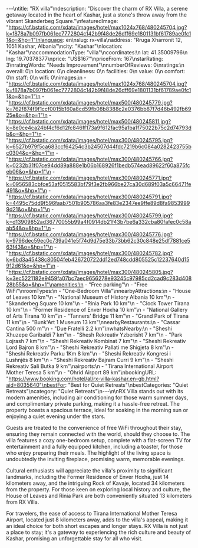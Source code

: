 ---\ntitle: "RX villa"\ndescription: "Discover the charm of RX Villa, a serene getaway located in the heart of Kashar, just a stone's throw away from the vibrant Skanderbeg Square."\nfeaturedImage: "https://cf.bstatic.com/xdata/images/hotel/max1024x768/480245704.jpg?k=f878a7b097fb061ec7772804c142b9f48de26dff69e1801131bf61789ae0fc11&o=&hp=1"\nlanguage: en\nslug: rx-villa\naddress: "Rruga Xharronit 12, 1051 Kashar, Albania"\ncity: "Kashar"\nlocation: "Kashar"\naccommodationType: "villa"\ncoordinates:\n  lat: 41.35009796\n  lng: 19.70378377\nprice: "US$167"\npriceFrom: 167\nstarRating: 3\nratingWords: "Needs Improvement"\nnumberOfReviews: 0\nratings:\n  overall: 0\n  location: 0\n  cleanliness: 0\n  facilities: 0\n  value: 0\n  comfort: 0\n  staff: 0\n  wifi: 0\nimages:\n  - "https://cf.bstatic.com/xdata/images/hotel/max1024x768/480245704.jpg?k=f878a7b097fb061ec7772804c142b9f48de26dff69e1801131bf61789ae0fc11&o=&hp=1"\n  - "https://cf.bstatic.com/xdata/images/hotel/max500/480245779.jpg?k=762f874f9f1ccf0015b160a8cd59fb08b8388c2e0376bb87f7d46b492fb6925e&o=&hp=1"\n  - "https://cf.bstatic.com/xdata/images/hotel/max500/480245811.jpg?k=8e0ce4ca24bf4cf6d12fc846ff173a9f612fac95a1ba1f75022b75c2d74793db&o=&hp=1"\n  - "https://cf.bstatic.com/xdata/images/hotel/max300/480245795.jpg?k=6527b979f5ca683ccf64254c3b24507d44fdc7219b6c084a0282423755bc0304&o=&hp=1"\n  - "https://cf.bstatic.com/xdata/images/hotel/max300/480245766.jpg?k=0232b31f07ce94dd89a888e1b06b168926f1bedb574ead89622f60a875fceb06&o=&hp=1"\n  - "https://cf.bstatic.com/xdata/images/hotel/max300/480245771.jpg?k=0956583cbfce53af0515583bf79f3e2fb966be27ca30d689f03a5c66471fe491&o=&hp=1"\n  - "https://cf.bstatic.com/xdata/images/hotel/max300/480245791.jpg?k=4495c75dd9f596faab7501b905786aa3fe83e2347ee9ffe89d8fa98539999d21&o=&hp=1"\n  - "https://cf.bstatic.com/xdata/images/hotel/max300/480245799.jpg?k=d13909852ad36770055b99a4f0914db21f43b7be6a332cba80fafec0c58aab54&o=&hp=1"\n  - "https://cf.bstatic.com/xdata/images/hotel/max300/480245776.jpg?k=9796dec59ec0c739a041e5f74d9d75e33b73bb62c30c848e25df7881ce563f43&o=&hp=1"\n  - "https://cf.bstatic.com/xdata/images/hotel/max300/480245782.jpg?k=6bd3a45438c80504feb426720722dd12ed748cdd805525c12237640d15912d61&o=&hp=1"\n  - "https://cf.bstatic.com/xdata/images/hotel/max300/480245805.jpg?k=3ec5221182e9459fa07bc7aec9656278e93245c97985cd2cad9c283d40828b55&o=&hp=1"\namenities:\n  - "Free parking"\n  - "Free WiFi"\nroomTypes:\n  - "One-Bedroom Villa"\nnearbyAttractions:\n  - "House of Leaves 10 km"\n  - "National Museum of History Albania 10 km"\n  - "Skanderbeg Square 10 km"\n  - "Rinia Park 10 km"\n  - "Clock Tower Tirana 10 km"\n  - "Former Residence of Enver Hoxha 10 km"\n  - "National Gallery of Arts Tirana 10 km"\n  - "Tanners' Bridge 11 km"\n  - "Grand Park of Tirana 11 km"\n  - "Bunk'Art 1 Museum 13 km"\nnearbyRestaurants:\n  - "Cassar Cantina 500 m"\n  - "Due Fratelli 2.2 km"\nwhatsNearby:\n  - "Sheshi Xhuzepe Garibaldi 7 km"\n  - "Shesh Rekreativ Yzberisht 7 km"\n  - "Park Lojrash 7 km"\n  - "Sheshi Rekreativ Kombinat 7 km"\n  - "Sheshi Rekreativ Lord Bajron 8 km"\n  - "Sheshi Rekreativ Pallati me Shigjeta 8 km"\n  - "Sheshi Rekreativ Parku 1Km 8 km"\n  - "Sheshi Rekreativ Kongresi i Lushnjës 8 km"\n  - "Sheshi Rekreativ Bajram Curri 9 km"\n  - "Sheshi Rekreativ Sali Butka 9 km"\nairports:\n  - "Tirana International Airport Mother Teresa 5 km"\n  - "Ohrid Airport 89 km"\nbookingURL: "https://www.booking.com/hotel/al/rx-villa-kashar.en-gb.html?aid=8035640"\nbestFor: "Best for Quiet Retreats"\nbestCategories: "Quiet Retreats"\ncategory: "Quiet Retreats"\n---\n\nRX Villa stands out with its modern amenities, including air conditioning for those warm summer days, and complimentary private parking, making it a hassle-free retreat. The property boasts a spacious terrace, ideal for soaking in the morning sun or enjoying a quiet evening under the stars.

Guests are treated to the convenience of free WiFi throughout their stay, ensuring they remain connected with the world, should they choose to. The villa features a cozy one-bedroom setup, complete with a flat-screen TV for entertainment and a fully equipped kitchen, including a toaster, for those who enjoy preparing their meals. The highlight of the living space is undoubtedly the inviting fireplace, promising warm, memorable evenings.

Cultural enthusiasts will appreciate the villa's proximity to significant landmarks, including the Former Residence of Enver Hoxha, just 14 kilometers away, and the intriguing Rock of Kavaje, located 34 kilometers from the property. For those keen on exploring local history and culture, the House of Leaves and Rinia Park are both conveniently situated 13 kilometers from RX Villa.

For travelers, the ease of access to Tirana International Mother Teresa Airport, located just 8 kilometers away, adds to the villa's appeal, making it an ideal choice for both short escapes and longer stays. RX Villa is not just a place to stay; it's a gateway to experiencing the rich culture and beauty of Kashar, promising an unforgettable stay for all who visit.
